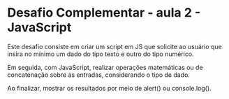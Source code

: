 <h1>Desafio Complementar - aula 2 - JavaScript</h1>
<p>Este desafio consiste em criar um script em JS que solicite ao usuário que insira no mínimo um dado do tipo texto e outro do tipo numérico.</p>
<p>Em seguida, com JavaScript, realizar operações matemáticas ou de concatenação sobre as entradas, considerando o tipo de dado. </p>
<p>Ao finalizar, mostrar os resultados por meio de alert() ou console.log().</p>
